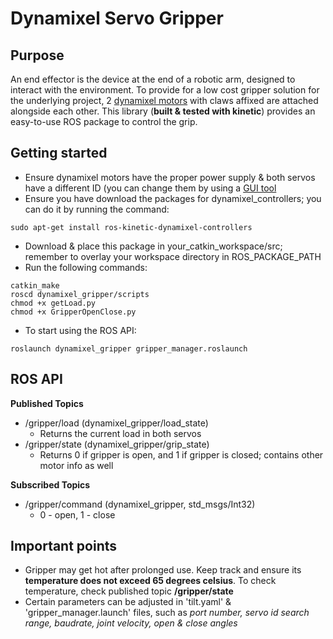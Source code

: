 # Dynamixel Servo Gripper

## Purpose

An end effector is the device at the end of a robotic arm, designed to interact with the environment. To provide for a low cost gripper solution for the underlying project, 2 [dynamixel motors](https://www.trossenrobotics.com/shared/images/PImages/R-903-0188-000-c.jpg) with claws affixed are attached alongside each other. This library (**built & tested with kinetic**) provides an easy-to-use ROS package to control the grip.

## Getting started

* Ensure dynamixel motors have the proper power supply & both servos have a different ID (you can change them by using a [GUI tool](http://emanual.robotis.com/docs/en/software/dynamixel/dynamixel_workbench/#gui)
* Ensure you have download the packages for dynamixel_controllers; you can do it by running the command:
```
sudo apt-get install ros-kinetic-dynamixel-controllers
```
* Download & place this package in your_catkin_workspace/src; remember to overlay your workspace directory in ROS_PACKAGE_PATH
* Run the following commands:
```
catkin_make
roscd dynamixel_gripper/scripts
chmod +x getLoad.py
chmod +x GripperOpenClose.py
```
* To start using the ROS API:
```
roslaunch dynamixel_gripper gripper_manager.roslaunch
```

## ROS API

**Published Topics**
* /gripper/load (dynamixel_gripper/load_state)
  - Returns the current load in both servos
* /gripper/state (dynamixel_gripper/grip_state)
  - Returns 0 if gripper is open, and 1 if gripper is closed; contains other motor info as well

**Subscribed Topics**
* /gripper/command (dynamixel_gripper, std_msgs/Int32)
  - 0 - open, 1 - close

## Important points
* Gripper may get hot after prolonged use. Keep track and ensure its **temperature does not exceed 65 degrees celsius**. To check temperature, check published topic **/gripper/state**
* Certain parameters can be adjusted in 'tilt.yaml' & 'gripper_manager.launch' files, such as _port number, servo id search range, baudrate, joint velocity, open & close angles_
